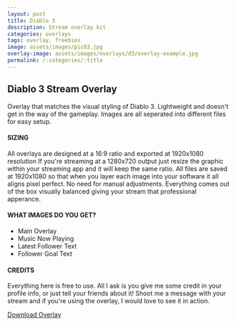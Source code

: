 ```yaml
---
layout: post
title: Diablo 3
description: Stream overlay kit
categories: overlays
tags: overlay, freebies
image: assets/images/pic03.jpg
overlay-image: assets/images/overlays/d3/overlay-example.jpg
permalink: /:categories/:title
---
```


## Diablo 3 Stream Overlay

Overlay that matches the visual styling of Diablo 3. Lightweight and doesn't get in the way of the gameplay. Images are all seperated into different files for easy setup.

#### **SIZING**
All overlays are designed at a 16:9 ratio and exported at 1920x1080 resolution If you're streaming at a 1280x720 output just resize the graphic within your streaming app and it will keep the same ratio. All files are saved at 1920x1080 so that when you layer each image into your software it all aligns pixel perfect. No need for manual adjustments. Everything comes out of the box visually balanced giving your stream that professional apperance.

#### **WHAT IMAGES DO YOU GET?**
* Main Overlay
* Music Now Playing
* Latest Follower Text
* Follower Goal Text

#### **CREDITS**

Everything here is free to use. All I ask is you give me some credit in your profile info, or just tell your friends about it! Shoot me a message with your stream and if you're using the overlay, I would love to see it in action. 

<a href="/assets/downloads/d3/d3-overlay.zip" class="button special icon fa-download">Download Overlay</a>

